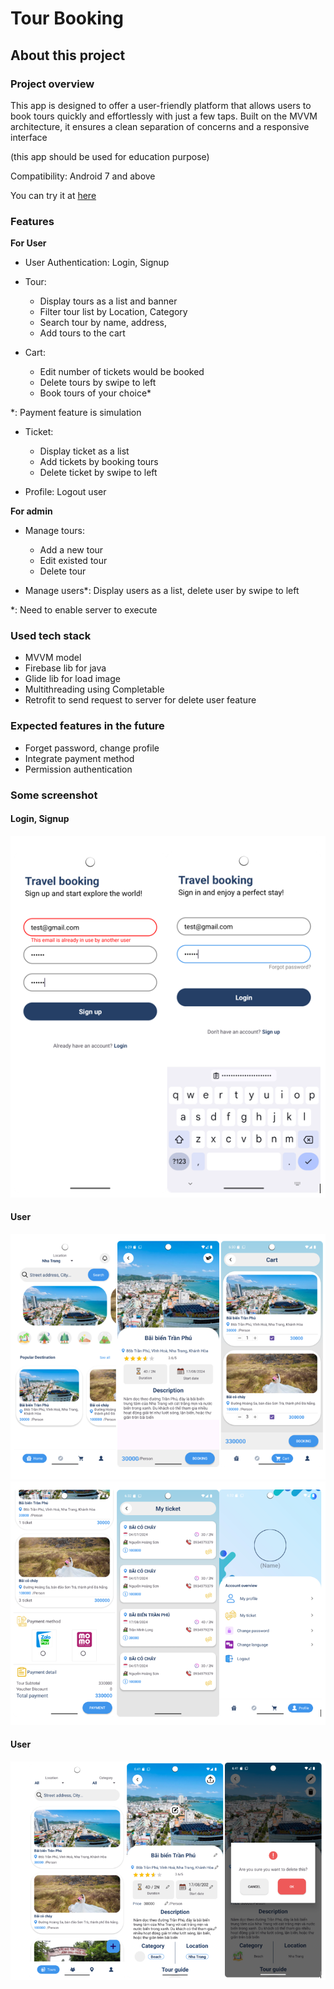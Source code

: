 <h1> Tour Booking </h1>
<h2> About this project</h2>
<h3> Project overview</h3>

This app is designed to offer a user-friendly platform that allows users to book tours quickly and effortlessly with just a few taps. Built on the MVVM architecture, it ensures a clean separation of concerns and a responsive interface

(this app should be used for education purpose)

Compatibility: Android 7 and above

You can try it at [here](app-release.apk)

<h3> Features </h3>

**For User**

- User Authentication: Login, Signup
- Tour:

    - Display tours as a list and banner
    - Filter tour list by Location, Category
    - Search tour by name, address,
    - Add tours to the cart

- Cart:

    - Edit number of tickets would be booked
    - Delete tours by swipe to left
    - Book tours of your choice*

*: Payment feature is simulation

- Ticket:
    
    - Display ticket as a list
    - Add tickets by booking tours
    - Delete ticket by swipe to left

- Profile: Logout user

**For admin**

- Manage tours:
 
    - Add a new tour
    - Edit existed tour
    - Delete tour

- Manage users*: Display users as a list, delete user by swipe to left

*: Need to enable server to execute

<h3> Used tech stack </h3>

- MVVM model
- Firebase lib for java
- Glide lib for load image
- Multithreading using Completable
- Retrofit to send request to server for delete user feature

<h3> Expected features in the future </h3>

- Forget password, change profile
- Integrate payment method
- Permission authentication

<h3> Some screenshot </h3>

<h4> Login, Signup </h4>

![login_signup](Screenshot/login_signup.png)

<h4> User </h4>

![user](Screenshot/user_1.png)
![user](Screenshot/user_2.png)

<h4> User </h4>

![admin_1.png](Screenshot/admin_1.png)




